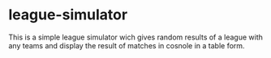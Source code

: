 # league-simulator

This is a simple league simulator wich gives random results of a league with any teams and display the result of matches in cosnole in a table form.
